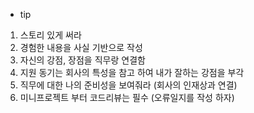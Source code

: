 - tip
1. 스토리 있게 써라
2. 경험한 내용을 사실 기반으로 작성
3. 자신의 강점, 장점을 직무랑 연결함
4. 지원 동기는 회사의 특성을 참고 하여 내가 잘하는 강점을 부각
5. 직무에 대한 나의 준비성을 보여줘라 (회사의 인재상과 연결)
6. 미니프로젝트 부터 코드리뷰는 필수 (오류일지를 작성 하자)